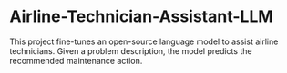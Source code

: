 # Airline-Technician-Assistant-LLM
This project fine-tunes an open-source language model to assist airline technicians. Given a problem description, the model predicts the recommended maintenance action. 

